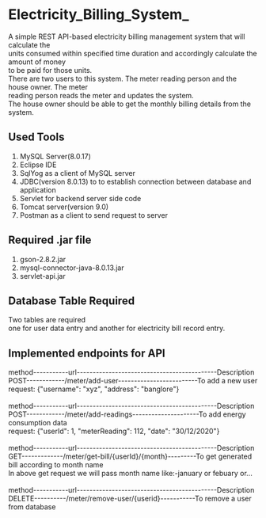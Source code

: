 # Electricity_Billing_System_
 
A simple REST API-based electricity billing management system that will calculate the <br>
units consumed within specified time duration and accordingly calculate the amount of money<br>
to be paid for those units.<br>
There are two users to this system. The meter reading person and the house owner. The meter<br>
reading person reads the meter and updates the system.<br>
The house owner should be able to get the monthly billing details from the system.<br>

## Used Tools
1) MySQL Server(8.0.17)
2) Eclipse IDE
3) SqlYog as a client of MySQL server
4) JDBC(version 8.0.13) to to establish connection between database and application
5) Servlet for backend server side code
6) Tomcat server(version 9.0)
7) Postman as a client to send request to server

## Required .jar file
1) gson-2.8.2.jar
2) mysql-connector-java-8.0.13.jar
3) servlet-api.jar

## Database Table Required <br>
Two tables are required <br>
one for user data entry and another for electricity bill record entry.<br> 

## Implemented endpoints for API <br>
method-----------url--------------------------------------------Description<br>
POST------------/meter/add-user-------------------------To add a new user<br>
request: {"username": "xyz", "address": "banglore"}<br><br>
method-----------url--------------------------------------------Description<br>
POST------------/meter/add-readings---------------------To add energy consumption data<br>
request: {"userId": 1, "meterReading": 112, "date": "30/12/2020"}<br><br>
method-----------url--------------------------------------------Description<br>
GET-------------/meter/get-bill/{userId}/{month}---------To get generated bill according to month name<br>
In above get request we will pass month name like:-january or febuary or...<br><br>
method-----------url--------------------------------------------Description<br>
DELETE----------/meter/remove-user/{userid}-----------To remove a user from database <br>




